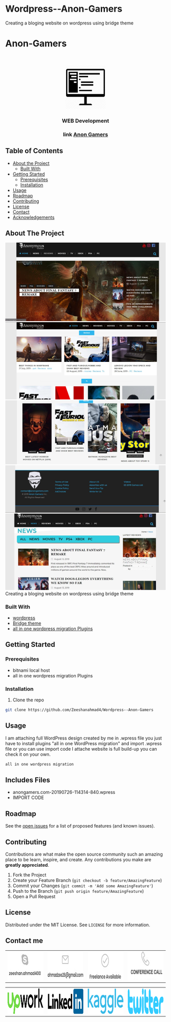 # Wordpress--Anon-Gamers
Creating a  bloging website on wordpress using bridge theme

# Anon-Gamers
<!-- PROJECT LOGO -->
<br />
<p align="center">
  <a href="https://github.com/Zeeshanahmad4/Wordpress--Anon-Gamers">
    <img src="https://github.com/Zeeshanahmad4/Wordpress--Anon-Gamers/blob/master/7.png" alt="Logo" width="130" height="140">
  </a>
  <h3 align="center">WEB Development</h3>
  <h3 align="center">link <a href="https://anongamers.com/"> Anon Gamers </a> </h3>
</p>



<!-- TABLE OF CONTENTS -->
## Table of Contents

* [About the Project](#about-the-project)
  * [Built With](#built-with)
* [Getting Started](#getting-started)
  * [Prerequisites](#prerequisites)
  * [Installation](#installation)
* [Usage](#usage)
* [Roadmap](#roadmap)
* [Contributing](#contributing)
* [License](#license)
* [Contact](#contact)
* [Acknowledgements](#acknowledgements)

<!-- ABOUT THE PROJECT -->
## About The Project
![Product Name Screen Shot](https://github.com/Zeeshanahmad4/Wordpress--Anon-Gamers/blob/master/1.JPG)
![Product Name Screen Shot](https://github.com/Zeeshanahmad4/Wordpress--Anon-Gamers/blob/master/2.JPG)
![Product Name Screen Shot](https://github.com/Zeeshanahmad4/Wordpress--Anon-Gamers/blob/master/das.JPG)
![Product Name Screen Shot](https://github.com/Zeeshanahmad4/Wordpress--Anon-Gamers/blob/master/4.JPG)
![Product Name Screen Shot](https://github.com/Zeeshanahmad4/Wordpress--Anon-Gamers/blob/master/5.JPG)
Creating a  bloging website on wordpress using bridge theme


### Built With
* [wordpress](https://wordpress.com)
* [Bridge theme](https://bridge92.qodeinteractive.com)
* [all in one wordpress migration Plugins](https://wordpress.org/plugins/all-in-one-wp-migration/)



<!-- GETTING STARTED -->
## Getting Started

### Prerequisites
* bitnami local host
* all in one wordpress migration Plugins



### Installation
1. Clone the repo
```sh
git clone https://github.com/Zeeshanahmad4/Wordpress--Anon-Gamers
```

<!-- USAGE EXAMPLES -->
## Usage
I am attaching full WordPress design created by me in .wpress file you just have to install plugins "all in one WordPress migration" and import .wpress file or you can use import code I attache website is full build-up you can check it on your own.

```sh
all in one wordpress migration
```

## Includes Files
* anongamers.com-20190726-114314-840.wpress
* IMPORT CODE

<!-- ROADMAP -->
## Roadmap
See the [open issues](https://github.com/Zeeshanahmad4/BOT--Hydrafacial/issues) for a list of proposed features (and known issues).

<!-- CONTRIBUTING -->
## Contributing

Contributions are what make the open source community such an amazing place to be learn, inspire, and create. Any contributions you make are **greatly appreciated**.

1. Fork the Project
2. Create your Feature Branch (`git checkout -b feature/AmazingFeature`)
3. Commit your Changes (`git commit -m 'Add some AmazingFeature'`)
4. Push to the Branch (`git push origin feature/AmazingFeature`)
5. Open a Pull Request

<!-- LICENSE -->
## License
Distributed under the MIT License. See `LICENSE` for more information.

<!-- CONTACT -->
## Contact me

<table>
  <tr>
    <th>
      <ahref="http://zeeshanahmad.me/" >
    <img src="https://github.com/Zeeshanahmad4/My-Path-to-Python/blob/master/multimedia/edit1.jpg" alt="Logo" width="182" height="90">
 </a> </th>
    <th>
      <a href="http://zeeshanahmad.me/">
    <img src="https://github.com/Zeeshanahmad4/My-Path-to-Python/blob/master/multimedia/edit2.jpg" alt="Logo" width="182" height="90">
 </a> </th>
    <th>
      <a href="http://zeeshanahmad.me/">
    <img src="https://github.com/Zeeshanahmad4/My-Path-to-Python/blob/master/multimedia/edit3.jpg" alt="Logo" width="182" height="90">
 </a> </th>
    <th>
      <a href="http://zeeshanahmad.me/">
    <img src="https://github.com/Zeeshanahmad4/My-Path-to-Python/blob/master/multimedia/edit4.jpg" alt="Logo" width="182  " height="90">
 </a> </th>
    </tr>
 </table>
<table>
  <tr>
    <th>
      <a href="https://www.upwork.com/freelancers/~0180a61cf01f9bc71d" >
    <img src="https://github.com/Zeeshanahmad4/My-Path-to-Python/blob/master/multimedia/download.png" alt="Logo" width="182" height="80">
 </a> </th>
    <th>
      <a href="https://www.linkedin.com/in/zeeshan-ahmad-87098b105/">
    <img src="https://github.com/Zeeshanahmad4/My-Path-to-Python/blob/master/multimedia/linked-in-3200.jpg" alt="Logo" width="182" height="80">
 </a> </th>
    <th>
      <a href="https://www.kaggle.com/zeeshanahmad4">
    <img src="https://github.com/Zeeshanahmad4/My-Path-to-Python/blob/master/multimedia/Kaggle_logo.png" alt="Logo" width="182" height="80">
 </a> </th>
    <th>
      <a href="https://twitter.com/Zeeshan_Ahmad6">
    <img src="https://github.com/Zeeshanahmad4/My-Path-to-Python/blob/master/multimedia/twitter-logo-png-open-2000.png" alt="Logo" width="182" height="80">
 </a> </th>
    </tr>
 </table>






